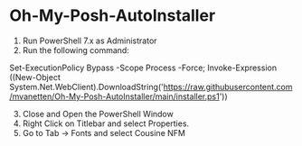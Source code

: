 # Oh-My-Posh-AutoInstaller
1) Run PowerShell 7.x as Administrator
2) Run the following command:

Set-ExecutionPolicy Bypass -Scope Process -Force; Invoke-Expression ((New-Object System.Net.WebClient).DownloadString('https://raw.githubusercontent.com/mvanetten/Oh-My-Posh-AutoInstaller/main/installer.ps1'))

3) Close and Open the PowerShell Window
4) Right Click on Titlebar and select Properties.
5) Go to Tab -> Fonts and select Cousine NFM
